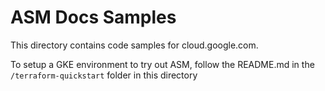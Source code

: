 # ASM Docs Samples

This directory contains code samples for cloud.google.com.

To setup a GKE environment to try out ASM, follow the README.md in the `/terraform-quickstart` folder in this directory